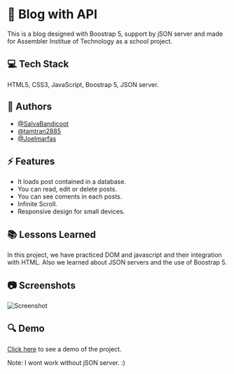 
# 📰 Blog with API

This is a blog designed with Boostrap 5, support by jSON server and made for Assembler Institue of Technology as a school project.
## 💻 Tech Stack

HTML5, CSS3, JavaScript, Boostrap 5, JSON server.

  
## 👤 Authors

- [@SalvaBandicoot](https://github.com/SalvaBandicoot)
- [@tamtran2885](https://github.com/tamtran2885)
- [@Joelmarfas](https://github.com/Joelmarfas)

  
## ⚡ Features

- It loads post contained in a database.
- You can read, edit or delete posts.
- You can see coments in each posts.
- Infinite Scroll.
- Responsive design for small devices.

  
## 📚 Lessons Learned

In this project, we have practiced DOM and javascript and
their integration with HTML. Also we learned about JSON servers and the use of Boostrap 5.
  
## 📷 Screenshots

![Screenshot](https://i.ibb.co/vvH0dQM/screencapture-127-0-0-1-5500-index-html-2021-08-13-10-23-14.png)

  
## 🔍 Demo

[Click here](https://salvabandicoot-apiblog.netlify.app/) to see  a demo of the project.

Note: I wont work without jSON server. :)
